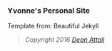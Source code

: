 ### Yvonne's Personal Site
Template from: Beautiful Jekyll
> *Copyright 2016 [Dean Attali](http://deanattali.com)*
